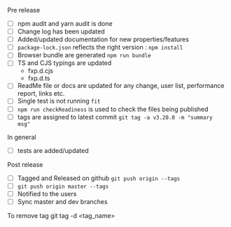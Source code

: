 Pre release
* [ ] npm audit and yarn audit is done
* [ ] Change log has been updated
* [ ] Added/updated documentation for new properties/features
* [ ] `package-lock.json` reflects the right version : `npm install`
* [ ] Browser bundle are generated `npm run bundle`
* [ ] TS and CJS typings are updated
  - fxp.d.cjs
  - fxp.d.ts
* [ ] ReadMe file or docs are updated for any change, user list, performance report, links etc.
* [ ] Single test is not running `fit`
* [ ] `npm run checkReadiness` is used to check the files being published
* [ ] tags are assigned to latest commit `git tag -a v3.20.0 -m "summary msg"`

In general
* [ ] tests are added/updated

Post release
* [ ] Tagged and Released on github `git push origin --tags`
* [ ] `git push origin master --tags`
* [ ] Notified to the users
* [ ] Sync master and dev branches

To remove tag
git tag -d <tag_name>